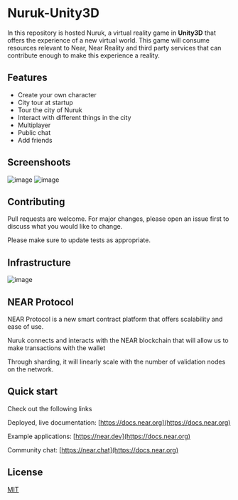 # Nuruk-Unity3D

In this repository is hosted Nuruk, a virtual reality game in **Unity3D** that offers the experience of a new virtual world. This game will consume resources relevant to Near, Near Reality and third party services that can contribute enough to make this experience a reality.

## Features

- Create your own character
- City tour at startup
- Tour the city of Nuruk
- Interact with different things in the city
- Multiplayer
- Public chat
- Add friends

## Screenshoots

![image](https://user-images.githubusercontent.com/44384347/172714125-b1692cb7-16cf-4f43-bfb2-32d26be1fdce.png)
![image](https://user-images.githubusercontent.com/44384347/172714217-b39f887b-a69a-425f-9041-bfd87019b31c.png)

## Contributing

Pull requests are welcome. For major changes, please open an issue first to discuss what you would like to change.

Please make sure to update tests as appropriate.

## Infrastructure

![image](https://user-images.githubusercontent.com/44384347/171067568-7172db95-b845-4b51-9873-f23d6431f4c1.png)


## NEAR Protocol 

NEAR Protocol is a new smart contract platform that offers scalability and ease of use.

Nuruk connects and interacts with the NEAR blockchain
that will allow us to make transactions with the wallet

Through sharding, it will linearly scale with the number of validation nodes on the network.

## Quick start
Check out the following links

Deployed, live documentation: [https://docs.near.org](https://docs.near.org)

Example applications: [https://near.dev](https://docs.near.org)

Community chat: [https://near.chat](https://docs.near.org)

## License
[MIT](https://choosealicense.com/licenses/mit/)

